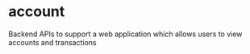 # account
Backend APIs to support a web application which allows users to view accounts  and transactions
